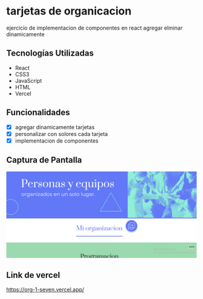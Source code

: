 # tarjetas de organicacion 

ejercicio de implementacion de componentes en react agregar elminar dinamicamente 

## Tecnologías Utilizadas
- React
- CSS3
- JavaScript
- HTML
- Vercel

## Funcionalidades
- [x] agregar dinamicamente tarjetas 
- [x] personalizar con solores cada tarjeta 
- [x] implementacion de componentes 

## Captura de Pantalla
![Captura del proyecto](public/capturaorg.png)

## Link de vercel
https://org-1-seven.vercel.app/
